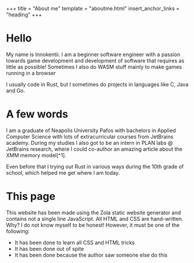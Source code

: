 +++
title = "About me"
template = "aboutme.html"
insert_anchor_links = "heading"
+++

# Hello

My name is Innokentii. I am a beginner software engineer with a passion towards game development and development of software that requires as little as possible! Sometimes I also do WASM stuff mainly to make games running in a browser

I usually code in Rust, but I sometimes do projects in languages like C, Java and Go.

# A few words

I am a graduate of Neapolis University Pafos with bachelors in Applied Computer Science with lots of extracurricular courses from JetBrains academy. During my studies I also got to be an intern in PLAN labs @ JetBrains research, where I could co-author an amazing article about the XMM memory model[^1].

Even before that I trying out Rust in various ways during the 10th grade of school, which helped me get where I am today.

# This page

This website has been made using the Zola static website generator and contains not a single line JavaScript. All HTML and CSS are hand-written. Why? I do not know myself to be honest! However, it must be one of the following:

* It has been done to learn all CSS and HTML tricks
* It has been done out of spite
* It has been done because the author saw someone else do this